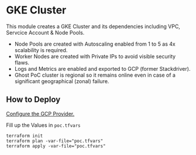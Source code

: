 # GKE Cluster

This module creates a GKE Cluster and its dependencies including VPC, Servcice Account & Node Pools.

- Node Pools are created with Autoscaling enabled from 1 to 5 as 4x scalability is required.
- Worker Nodes are created with Private IPs to avoid visible security flaws.
- Logs and Metrics are enabled and exported to GCP (former Stackdriver).
- Ghost PoC cluster is regional so it remains online even in case of a significant geographical (zonal) failure.

## How to Deploy

[Configure the GCP Provider.](https://registry.terraform.io/providers/hashicorp/google/latest/docs/guides/getting_started)

Fill up the Values in `poc.tfvars`

```
terraform init
terraform plan -var-file="poc.tfvars"
terraform apply -var-file="poc.tfvars"
```
